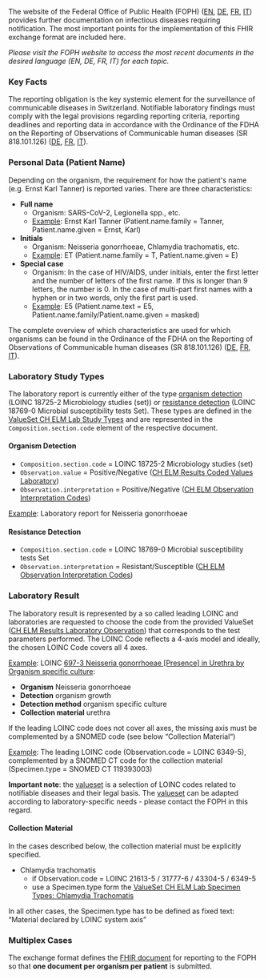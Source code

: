 The website of the Federal Office of Public Health (FOPH) ([EN](https://www.bag.admin.ch/bag/en/home/krankheiten/infektionskrankheiten-bekaempfen/meldesysteme-infektionskrankheiten/meldepflichtige-ik.html), [DE](https://www.bag.admin.ch/bag/de/home/krankheiten/infektionskrankheiten-bekaempfen/meldesysteme-infektionskrankheiten/meldepflichtige-ik.html), [FR](https://www.bag.admin.ch/bag/fr/home/krankheiten/infektionskrankheiten-bekaempfen/meldesysteme-infektionskrankheiten/meldepflichtige-ik.html), [IT](https://www.bag.admin.ch/bag/it/home/krankheiten/infektionskrankheiten-bekaempfen/meldesysteme-infektionskrankheiten/meldepflichtige-ik.html)) provides further documentation on infectious diseases requiring notification. The most important points for the implementation of this FHIR exchange format are included here.

*Please visit the FOPH website to access the most recent documents in the desired language (EN, DE, FR, IT) for each topic.*

### Key Facts
The reporting obligation is the key systemic element for the surveillance of communicable diseases in Switzerland. Notifiable laboratory findings must comply with the legal provisions regarding reporting criteria, reporting deadlines and reporting data in accordance with the Ordinance of the FDHA on the Reporting of Observations of Communicable human diseases (SR 818.101.126) ([DE](https://www.fedlex.admin.ch/eli/cc/2015/892/de), [FR](https://www.fedlex.admin.ch/eli/cc/2015/892/fr), [IT](https://www.fedlex.admin.ch/eli/cc/2015/892/it)).

### Personal Data (Patient Name)
Depending on the organism, the requirement for how the patient's name (e.g. Ernst Karl Tanner) is reported varies. There are three characteristics:
* **Full name**
   * Organism: SARS-CoV-2, Legionella spp., etc.
   * [Example](Patient-Pat-ErnstKarlTanner.json.html): Ernst Karl Tanner (Patient.name.family = Tanner, Patient.name.given = Ernst, Karl)
* **Initials**
   * Organism: Neisseria gonorrhoeae, Chlamydia trachomatis, etc.
   * [Example](Patient-Pat-ET.json.html): ET (Patient.name.family = T, Patient.name.given = E)
* **Special case**
   * Organism: In the case of HIV/AIDS, under initials, enter the first letter and the number of letters of the first name. If this is longer than 9 letters, the number is 0. In the case of multi-part first names with a hyphen or in two words, only the first part is used.
   * [Example](Patient-Pat-E5.json.html): E5 (Patient.name.text = E5, Patient.name.family/Patient.name.given = masked)

The complete overview of which characteristics are used for which organisms can be found in the Ordinance of the FDHA on the Reporting of Observations of Communicable human diseases (SR 818.101.126) ([DE](https://www.fedlex.admin.ch/eli/cc/2015/892/de), [FR](https://www.fedlex.admin.ch/eli/cc/2015/892/fr), [IT](https://www.fedlex.admin.ch/eli/cc/2015/892/it)).

### Laboratory Study Types
The laboratory report is currently either of the type [organism detection](#organism-detection) (LOINC 18725-2 Microbiology studies (set)) or [resistance detection](#resistance-detection) (LOINC 18769-0 Microbial susceptibility tests Set). These types are defined in the [ValueSet CH ELM Lab Study Types](ValueSet-ch-elm-lab-study-types.html) and are represented in the `Composition.section.code` element of the respective document. 

#### Organism Detection
* `Composition.section.code` = LOINC 18725-2 Microbiology studies (set)
* `Observation.value` = Positive/Negative ([CH ELM Results Coded Values Laboratory](ValueSet-ch-elm-results-coded-values-laboratory.html))
* `Observation.interpretation` = Positive/Negative ([CH ELM Observation Interpretation Codes](ValueSet-ch-elm-observation-interpretation-codes.html))

[Example](Bundle-1Doc-NeisseriaGonorrhoeae.html): Laboratory report for Neisseria gonorrhoeae

#### Resistance Detection
* `Composition.section.code` = LOINC 18769-0 Microbial susceptibility tests Set
* `Observation.interpretation` = Resistant/Susceptible ([CH ELM Observation Interpretation Codes](ValueSet-ch-elm-observation-interpretation-codes.html))

### Laboratory Result
The laboratory result is represented by a so called leading LOINC and laboratories are requested to choose the code from the provided ValueSet ([CH ELM Results Laboratory Observation](ValueSet-ch-elm-results-laboratory-observation.html)) that corresponds to the test parameters performed. The LOINC Code reflects a 4-axis model and ideally, the chosen LOINC Code covers all 4 axes.

[Example](Bundle-1Doc-NeisseriaGonorrhoeae.html): LOINC [697-3 Neisseria gonorrhoeae [Presence] in Urethra by Organism specific culture](https://loinc.org/697-3/):

* **Organism** Neisseria gonorrhoeae
* **Detection** organism growth
* **Detection method** organism specific culture
* **Collection material** urethra

If the leading LOINC code does not cover all axes, the missing axis must be complemented by a SNOMED code (see below “Collection Material“)

[Example](Bundle-2Doc-ChlamydiaTrachomatis.html): The leading LOINC code (Observation.code = LOINC 6349-5), complemented by a SNOMED CT code for the collection material (Specimen.type = SNOMED CT 119393003)

**Important note**: the [valueset](ValueSet-ch-elm-results-laboratory-observation.html) is a selection of LOINC codes related to notifiable diseases and their legal basis. The [valueset](ValueSet-ch-elm-results-laboratory-observation.html) can be adapted according to laboratory-specific needs - please contact the FOPH in this regard.

#### Collection Material
In the cases described below, the collection material must be explicitly specified.

* Chlamydia trachomatis
   * if Observation.code = LOINC 21613-5 / 31777-6 / 43304-5 / 6349-5
   * use a Specimen.type form the [ValueSet CH ELM Lab Specimen Types: Chlamydia Trachomatis](ValueSet-ch-elm-lab-specimen-types-chlamydia-trachomatis.html)

In all other cases, the Specimen.type has to be defined as fixed text: “Material declared by LOINC system axis”

### Multiplex Cases
The exchange format defines the [FHIR document](document.html) for reporting to the FOPH so that **one document per organism per patient** is submitted. 



